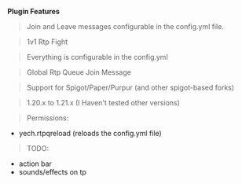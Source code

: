 **Plugin Features**
> Join and Leave messages configurable in the config.yml file.


> 1v1 Rtp Fight


> Everything is configurable in the config.yml


> Global Rtp Queue Join Message


> Support for Spigot/Paper/Purpur (and other spigot-based forks)


>  1.20.x to 1.21.x (I Haven't tested other versions)


> Permissions:
- yech.rtpqreload (reloads the config.yml file)


> TODO:
- action bar
- sounds/effects on tp
